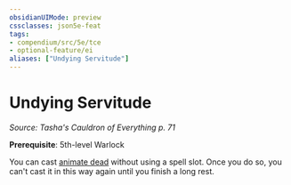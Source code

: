 ```yaml
---
obsidianUIMode: preview
cssclasses: json5e-feat
tags:
- compendium/src/5e/tce
- optional-feature/ei
aliases: ["Undying Servitude"]
---
```

# Undying Servitude
*Source: Tasha's Cauldron of Everything p. 71*  

**Prerequisite**: 5th-level Warlock

You can cast [animate dead](4-Resources/Compendium/spells/animate-dead.md) without using a spell slot. Once you do so, you can't cast it in this way again until you finish a long rest.